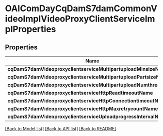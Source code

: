 # OAIComDayCqDamS7damCommonVideoImplVideoProxyClientServiceImplProperties

## Properties
Name | Type | Description | Notes
------------ | ------------- | ------------- | -------------
**cqDamS7damVideoproxyclientserviceMultipartuploadMinsizeName** | [**OAIConfigNodePropertyInteger***](OAIConfigNodePropertyInteger.md) |  | [optional] 
**cqDamS7damVideoproxyclientserviceMultipartuploadPartsizeName** | [**OAIConfigNodePropertyInteger***](OAIConfigNodePropertyInteger.md) |  | [optional] 
**cqDamS7damVideoproxyclientserviceMultipartuploadNumthreadName** | [**OAIConfigNodePropertyInteger***](OAIConfigNodePropertyInteger.md) |  | [optional] 
**cqDamS7damVideoproxyclientserviceHttpReadtimeoutName** | [**OAIConfigNodePropertyInteger***](OAIConfigNodePropertyInteger.md) |  | [optional] 
**cqDamS7damVideoproxyclientserviceHttpConnectiontimeoutName** | [**OAIConfigNodePropertyInteger***](OAIConfigNodePropertyInteger.md) |  | [optional] 
**cqDamS7damVideoproxyclientserviceHttpMaxretrycountName** | [**OAIConfigNodePropertyInteger***](OAIConfigNodePropertyInteger.md) |  | [optional] 
**cqDamS7damVideoproxyclientserviceUploadprogressIntervalName** | [**OAIConfigNodePropertyInteger***](OAIConfigNodePropertyInteger.md) |  | [optional] 

[[Back to Model list]](../README.md#documentation-for-models) [[Back to API list]](../README.md#documentation-for-api-endpoints) [[Back to README]](../README.md)


